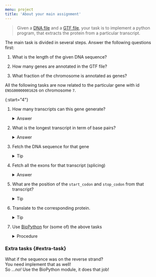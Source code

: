 ```yaml
---
menu: project
title: 'About your main assignment'
---
```


<blockquote class="task">
Given a <a
href="https://raw.githubusercontent.com/NBISweden/PythonCourse/vt17/assignment/data/Homo_sapiens.GRCh38.87.gtf.gz">DNA
file</a> and a <a
href="https://raw.githubusercontent.com/NBISweden/PythonCourse/vt17/assignment/data/Homo_sapiens.GRCh38.dna_sm.chromosome.7.fa.gz">GTF
file</a>, your task is to implement a python program, that
extracts the protein from a particular transcript.
</blockquote>

The main task is divided in several steps. Answer the following
questions first:

1. What is the length of the given DNA sequence?

1. How many genes are annotated in the GTF file?

1. What fraction of the chromosome is annotated as genes?

All the following tasks are now related to the particular gene with id
`ENSG00000001626` on chromosome `7`.

{:start="4"}
1. How many transcripts can this gene generate?

   <details><summary>Answer</summary><section>11</section></details>

1. What is the longest transcript in term of base pairs?

   <details>
   <summary>Answer</summary>
   <section>
   <p>The transcript with id ENST00000003084 has 6132 bp and is the longest among 11 other transcripts</p>
   <p>Check its <a href="http://www.ensembl.org/Homo_sapiens/Transcript/Summary?db=core;g=ENSG00000001626;r=7:117465784-117715971;t=ENST00000003084">Ensembl data</a></p>
   <p>Notice that the last column in the GTF on the line defining that transcript should contain <code>protein_coding</code>.</p>
   </section>
   </details>

1. Fetch the DNA sequence for that gene

   <details>
   <summary>Tip</summary>
   <section>
   <p>Open the DNA file with the <code>with</code> statement and read it line by line.</p>
   <p>Ignore the first line and, in a loop, append each line to a list.</p>
   <p>Outside the loop, use the <code>join</code> function to concatenate the lines from the list.</p>
   <p><b>Avoid concatenation</b> <i>inside</i> the loop, as it is slow and wasting memory</p>
   </section>
   </details>

1. Fetch all the exons for that transcript (splicing)

   <details>
   <summary>Answer</summary>
   <section>
   <p>Your answer can be output to a file and compare to <a href="">that given file</a> (also <a href="https://www.ncbi.nlm.nih.gov/nuccore/NM_000492">available online</a>)</p>
   </section>
   </details>

1. What are the position of the `start_codon` and `stop_codon` from that transcript?

   <details>
   <summary>Tip</summary>
   <section>
   <p>Check that the <code>start_codon</code> is <code>ATG</code>, and <code>stop_codon</code> is <code>TTT</code></p>
   </section>
   </details>

1. Translate to the corresponding protein.

   <details>
   <summary>Tip</summary>
   <section>
   <p>The translation table is <a href="http://shawmst.org/biology/article/rna-translation-table/">depicted here</a>, and given to you in the utils.rna package</p>
   <p>You can output your results in different files and check the difference with the given results in the <a href="https://github.com/NBISweden/PythonCourse/tree/vt17">GitHub repository</a>) or online <a href="http://www.uniprot.org/uniprot/A0A024R730.fasta">here</a>) or <a href="https://www.ncbi.nlm.nih.gov/nuccore/NM_000492">here</a>).</p>
   <pre class="highlight"><code>diff filename-1 filename-2</code></pre>
   will output nothing when the files are identical.
   </section>
   </details>

1. Use [BioPython](http://biopython.org/wiki/Documentation) for (some of) the above tasks

   <details>
   <summary>Procedure</summary>
   <section>
   <p>Start by <a href="http://biopython.org/DIST/docs/tutorial/Tutorial.html#htoc11">parsing a fasta file with BioPython</a>.</p>
   <p>Have a look at <a href="http://biopython.org/DIST/docs/tutorial/Tutorial.html#htoc24">the transcription step</a>,</p>
   <p>and the <a href="http://biopython.org/DIST/docs/tutorial/Tutorial.html#htoc25">translation step</a> using the built-in <a href="http://biopython.org/DIST/docs/tutorial/Tutorial.html#htoc26">translation tables</a>.</p>
   </section>
   </details>


### Extra tasks {#extra-task}

What if the sequence was on the reverse strand?<br>
You need implement that as well!<br>
So ..._no!_ Use the BioPython module, it does that job!

